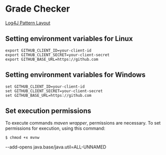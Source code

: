 # Grade Checker

[Log4J Pattern Layout](https://logging.apache.org/log4j/1.2/apidocs/org/apache/log4j/PatternLayout.html)

## Setting environment variables for Linux

```shell
export GITHUB_CLIENT_ID=your-client-id
export GITHUB_CLIENT_SECRET=your-client-secret
export GITHUB_BASE_URL=https://github.com
```

## Setting environment variables for Windows

```shell
set GITHUB_CLIENT_ID=your-client-id
set GITHUB_CLIENT_SECRET=your-client-secret
set GITHUB_BASE_URL=https://github.com
```

## Set execution permissions

To execute commands *maven wrapper*, permissions are necessary. To set permissions for execution, using this command:

```shell
$ chmod +x mvnw
```

--add-opens java.base/java.util=ALL-UNNAMED